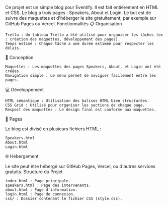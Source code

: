 Ce projet est un simple blog pour Eventify. Il est fait entièrement en HTML et CSS. Le blog a trois pages : Speakers, About et Login. Le but est de suivre des maquettes et d'héberger le site gratuitement, par exemple sur GitHub Pages ou Vercel.
Fonctionnalités
📋 Organisation

    Trello : Un tableau Trello a été utilisé pour organiser les tâches (ex : création des maquettes, développement des pages).
    Temps estimé : Chaque tâche a une durée estimée pour respecter les délais.

🎨 Conception

    Maquettes : Les maquettes des pages Speakers, About, et Login ont été créées.
    Navigation simple : Le menu permet de naviguer facilement entre les pages.

💻 Développement

    HTML sémantique : Utilisation des balises HTML bien structurées.
    CSS Grid : Utilisé pour organiser les sections de chaque page.
    Respect des maquettes : Le design final est conforme aux maquettes.

📄 Pages

Le blog est divisé en plusieurs fichiers HTML :

    Speakers.html
    About.html
    Login.html

🌐 Hébergement

Le site peut être hébergé sur GitHub Pages, Vercel, ou d'autres services gratuits.
Structure du Projet

    index.html : Page principale.
    speakers.html : Page des intervenants.
    about.html : Page d'information.
    login.html : Page de connexion.
    css/ : Dossier contenant le fichier CSS (style.css).